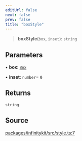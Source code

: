 ```yaml
---
editUrl: false
next: false
prev: false
title: "boxStyle"
---
```


> **boxStyle**(`box`, `inset`): `string`

## Parameters

• **box**: [`Box`](../type-aliases/Box.md)

• **inset**: `number`= `0`

## Returns

`string`

## Source

[packages/infinitykit/src/style.ts:7](https://github.com/nodenogg-in/alpha-p2p/blob/1896b55/packages/infinitykit/src/style.ts#L7)
